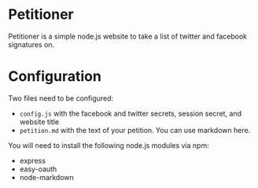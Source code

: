 Petitioner
============

Petitioner is a simple node.js website to take a list of twitter and facebook signatures on.

Configuration
============

Two files need to be configured:

* `config.js` with the facebook and twitter secrets, session secret, and website title
* `petition.md` with the text of your petition. You can use markdown here.

You will need to install the following node.js modules via npm:

* express
* easy-oauth
* node-markdown